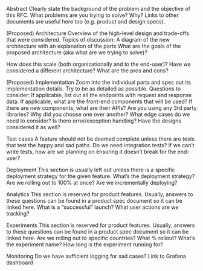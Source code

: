 Abstract
Clearly state the background of the problem and the objective of this RFC.  What problems are you trying to solve?  Why?  Links to other documents are useful here too (e.g. product and design specs).

(Proposed) Architecture
Overview of the high-level design and trade-offs that were considered.  Topics of discussion:
A diagram of the new architecture with an explanation of the parts
What are the goals of the proposed architecture (aka what are we trying to solve)?


How does this scale (both organizationally and to the end-user)?
Have we considered a different architecture?  What are the pros and cons?

(Proposed) Implementation
Zoom into the individual parts and spec out its implementation details.  Try to be as detailed as possible.  Questions to consider:
If applicable, list out all the endpoints with request and response data.
If applicable, what are the front-end components that will be used?  If there are new components, what are their APIs?
Are you using any 3rd party libraries?  Why did you choose one over another?
What edge cases do we need to consider?
Is there error/exception handling?  Have the designs considered it as well?

Test cases
A feature should not be deemed complete unless there are tests that test the happy and sad paths.
Do we need integration tests?
If we can’t write tests, how are we planning on ensuring it doesn’t break for the end-user?

Deployment
This section is usually left out unless there is a specific deployment strategy for the given feature.
What’s the deployment strategy?
Are we rolling out to 100% at once? Are we incrementally deploying?

Analytics
This section is reserved for product features.  Usually, answers to these questions can be found in a product spec document so it can be linked here.
What is a “successful” launch? 
What user actions are we tracking?

Experiments
This section is reserved for product features.  Usually, answers to these questions can be found in a product spec document so it can be linked here.
Are we rolling out to specific countries? What % rollout?
What’s the experiment name?
How long is the experiment running for?

Monitoring
Do we have sufficient logging for sad cases?
Link to Grafana dashboard
